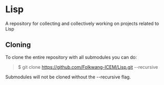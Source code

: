 # Lisp
A repository for collecting and collectively working on projects related to Lisp
## Cloning
To clone the entire repository with all submodules you can do:
> $ git clone https://github.com/Folkwang-ICEM/Lisp.git --recursive

Submodules will not be cloned without the --recursive flag.
